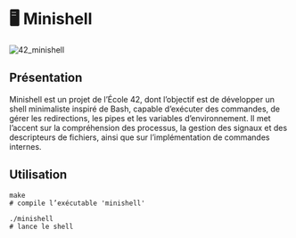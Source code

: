 # 🖥️​ Minishell

![42_minishell](https://github.com/user-attachments/assets/8bd09d5f-2165-4c6d-b0cf-6de8566e018b)

## Présentation
Minishell est un projet de l’École 42, dont l’objectif est de développer un shell minimaliste inspiré de Bash, capable d’exécuter des commandes, de gérer les redirections, les pipes et les variables d’environnement.
Il met l’accent sur la compréhension des processus, la gestion des signaux et des descripteurs de fichiers, ainsi que sur l’implémentation de commandes internes.

## Utilisation
```
make
# compile l’exécutable 'minishell'

./minishell
# lance le shell
```
